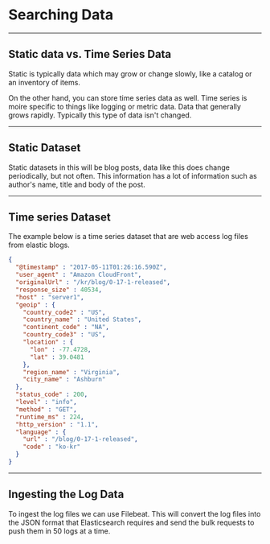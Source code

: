 # Searching Data
---

## Static data vs. Time Series Data

Static is typically data which may grow or change slowly, like a catalog or an inventory of items.

On the other hand, you can store time series data as well. Time series is moire specific to things like logging or metric data. Data that generally grows rapidly. Typically this type of data isn't changed. 

---

## Static Dataset

Static datasets in this will be blog posts, data like this does change periodically, but not often. This information has a lot of information such as author's name, title and body of the post.

---

## Time series Dataset

The example below is a time series dataset that are web access log files from elastic blogs.

```json
{
  "@timestamp" : "2017-05-11T01:26:16.590Z",
  "user_agent" : "Amazon CloudFront",
  "originalUrl" : "/kr/blog/0-17-1-released",
  "response_size" : 40534,
  "host" : "server1",
  "geoip" : {
    "country_code2" : "US",
    "country_name" : "United States",
    "continent_code" : "NA",
    "country_code3" : "US",
    "location" : {
      "lon" : -77.4728,
      "lat" : 39.0481
    },
    "region_name" : "Virginia",
    "city_name" : "Ashburn"
  },
  "status_code" : 200,
  "level" : "info",
  "method" : "GET",
  "runtime_ms" : 224,
  "http_version" : "1.1",
  "language" : {
    "url" : "/blog/0-17-1-released",
    "code" : "ko-kr"
  }
}
```

---

## Ingesting the Log Data

To ingest the log files we can use Filebeat. This will convert the log files into the JSON format that Elasticsearch requires and send the bulk requests to push them in 50 logs at a time.